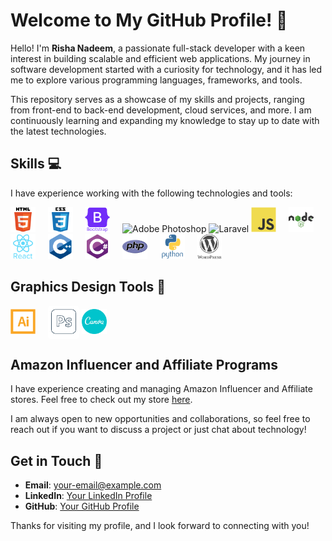 # Welcome to My GitHub Profile! 👋

Hello! I'm **Risha Nadeem**, a passionate full-stack developer with a keen interest in building scalable and efficient web applications. My journey in software development started with a curiosity for technology, and it has led me to explore various programming languages, frameworks, and tools.

This repository serves as a showcase of my skills and projects, ranging from front-end to back-end development, cloud services, and more. I am continuously learning and expanding my knowledge to stay up to date with the latest technologies.

## Skills 💻

I have experience working with the following technologies and tools:

<p align="left">
  <img src="https://raw.githubusercontent.com/devicons/devicon/master/icons/html5/html5-original-wordmark.svg" alt="HTML" width="40" height="40"/>
  &nbsp;&nbsp;&nbsp;
  <img src="https://raw.githubusercontent.com/devicons/devicon/master/icons/css3/css3-original-wordmark.svg" alt="CSS" width="40" height="40"/>
  &nbsp;&nbsp;&nbsp;
  <img src="https://raw.githubusercontent.com/devicons/devicon/master/icons/bootstrap/bootstrap-plain-wordmark.svg" alt="Bootstrap" width="40" height="40"/>
  &nbsp;&nbsp;&nbsp;
 <img src="https://upload.wikimedia.org/wikipedia/commons/thumb/6/60/Adobe_Photoshop_CC_icon.svg/2048px-Adobe_Photoshop_CC_icon.svg.png" alt="Adobe Photoshop" width="40" height="40"/>

<img src="https://upload.wikimedia.org/wikipedia/commons/thumb/9/9b/Laravel.svg/1200px-Laravel.svg.png" alt="Laravel" width="40" height="40"/>


  <img src="https://raw.githubusercontent.com/devicons/devicon/master/icons/javascript/javascript-original.svg" alt="JavaScript" width="40" height="40"/>
  &nbsp;&nbsp;&nbsp;
  <img src="https://raw.githubusercontent.com/devicons/devicon/master/icons/nodejs/nodejs-original-wordmark.svg" alt="Node.js" width="40" height="40"/>
  &nbsp;&nbsp;&nbsp;
  <img src="https://raw.githubusercontent.com/devicons/devicon/master/icons/react/react-original-wordmark.svg" alt="React" width="40" height="40"/>
  &nbsp;&nbsp;&nbsp;
  <img src="https://raw.githubusercontent.com/devicons/devicon/master/icons/cplusplus/cplusplus-original.svg" alt="C++" width="40" height="40"/>
  &nbsp;&nbsp;&nbsp;
  <img src="https://raw.githubusercontent.com/devicons/devicon/master/icons/csharp/csharp-original.svg" alt="C#" width="40" height="40"/>
  &nbsp;&nbsp;&nbsp;
  <img src="https://raw.githubusercontent.com/devicons/devicon/master/icons/php/php-original.svg" alt="PHP Laravel" width="40" height="40"/>
  &nbsp;&nbsp;&nbsp;
  <img src="https://raw.githubusercontent.com/devicons/devicon/master/icons/python/python-original-wordmark.svg" alt="Python" width="40" height="40"/>
  &nbsp;&nbsp;&nbsp;
  <img src="https://raw.githubusercontent.com/devicons/devicon/master/icons/wordpress/wordpress-plain-wordmark.svg" alt="WordPress" width="40" height="40"/>
</p>

## Graphics Design Tools 🎨

<p align="left">
  <img src="https://raw.githubusercontent.com/devicons/devicon/master/icons/illustrator/illustrator-line.svg" alt="Adobe Illustrator" width="40" height="40"/>
  &nbsp;&nbsp;&nbsp;
<span style="background-color: #fff; padding: 5px; border-radius: 5px; display: inline-block;">
  <img src="https://raw.githubusercontent.com/devicons/devicon/master/icons/photoshop/photoshop-line.svg" alt="Adobe Photoshop" width="40" height="40"/>
</span>

  <img src="https://raw.githubusercontent.com/devicons/devicon/master/icons/canva/canva-original.svg" alt="Canva" width="40" height="40"/>
  &nbsp;&nbsp;&nbsp;

</p>

## Amazon Influencer and Affiliate Programs

I have experience creating and managing Amazon Influencer and Affiliate stores. 
Feel free to check out my store [here](your-amazon-link).


 

I am always open to new opportunities and collaborations, so feel free to reach out if you want to discuss a project or just chat about technology!

## Get in Touch 📧

- **Email**: [your-email@example.com](rishanadeem35@gmail.com)
- **LinkedIn**: [Your LinkedIn Profile](risha-nadeem-974366291/)
- **GitHub**: [Your GitHub Profile](github.com/rishanadeem)

Thanks for visiting my profile, and I look forward to connecting with you!
